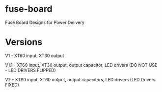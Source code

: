 # fuse-board
Fuse Board Designs for Power Delivery

# Versions

V1 - XT60 input, XT30 output

V1.1 - XT60 input, XT30 output, output capacitor, LED drivers (DO NOT USE - LED DRIVERS FLIPPED)

V2 - XT90 input, XT60 output, output capacitors, LED drivers (LED Drivers FIXED)